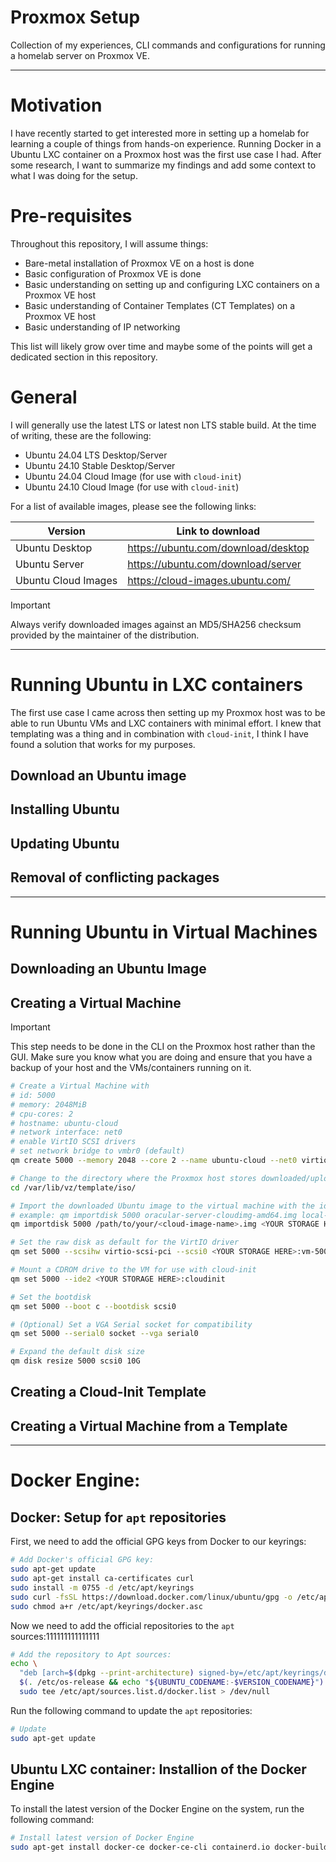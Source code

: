 # Proxmox Setup
Collection of my experiences, CLI commands and configurations for running a homelab server on Proxmox VE.

---

# Motivation
I have recently started to get interested more in setting up a homelab for learning a couple of things from hands-on experience. Running Docker in a Ubuntu LXC container on a Proxmox host was the first use case I had. After some research, I want to summarize my findings and add some context to what I was doing for the setup.


# Pre-requisites
Throughout this repository, I will assume things:
- Bare-metal installation of Proxmox VE on a host is done
- Basic configuration of Proxmox VE is done
- Basic understanding on setting up and configuring LXC containers on a Proxmox VE host
- Basic understanding of Container Templates (CT Templates) on a Proxmox VE host
- Basic understanding of IP networking

This list will likely grow over time and maybe some of the points will get a dedicated section in this repository.


# General
I will generally use the latest LTS or latest non LTS stable build. At the time of writing, these are the following:
- Ubuntu 24.04 LTS Desktop/Server
- Ubuntu 24.10 Stable Desktop/Server
- Ubuntu 24.04 Cloud Image (for use with `cloud-init`)
- Ubuntu 24.10 Cloud Image (for use with `cloud-init`)

For a list of available images, please see the following links:

| Version | Link to download |
| --- | --- |
| Ubuntu Desktop | https://ubuntu.com/download/desktop |
| Ubuntu Server | https://ubuntu.com/download/server |
| Ubuntu Cloud Images | https://cloud-images.ubuntu.com/ |

> [!IMPORTANT]  
> Always verify downloaded images against an MD5/SHA256 checksum provided by the maintainer of the distribution.

---

# Running Ubuntu in LXC containers
The first use case I came across then setting up my Proxmox host was to be able to run Ubuntu VMs and LXC containers with minimal effort. I knew that templating was a thing and in combination with `cloud-init`, I think I have found a solution that works for my purposes.

## Download an Ubuntu image
<tbd>

## Installing Ubuntu
<tbd>

## Updating Ubuntu
<tbd>

## Removal of conflicting packages
<tbd>

---

# Running Ubuntu in Virtual Machines
## Downloading an Ubuntu Image


## Creating a Virtual Machine
> [!IMPORTANT]
> This step needs to be done in the CLI on the Proxmox host rather than the GUI. Make sure you know what you are doing and ensure that you have a backup of your host and the VMs/containers running on it.

```bash
# Create a Virtual Machine with
# id: 5000
# memory: 2048MiB
# cpu-cores: 2
# hostname: ubuntu-cloud
# network interface: net0
# enable VirtIO SCSI drivers
# set network bridge to vmbr0 (default)
qm create 5000 --memory 2048 --core 2 --name ubuntu-cloud --net0 virtio,bridge=vmbr0

# Change to the directory where the Proxmox host stores downloaded/uploaded image files
cd /var/lib/vz/template/iso/

# Import the downloaded Ubuntu image to the virtual machine with the id = 5000
# example: qm importdisk 5000 oracular-server-cloudimg-amd64.img local-lvm
qm importdisk 5000 /path/to/your/<cloud-image-name>.img <YOUR STORAGE HERE>

# Set the raw disk as default for the VirtIO driver
qm set 5000 --scsihw virtio-scsi-pci --scsi0 <YOUR STORAGE HERE>:vm-5000-disk-0

# Mount a CDROM drive to the VM for use with cloud-init
qm set 5000 --ide2 <YOUR STORAGE HERE>:cloudinit

# Set the bootdisk
qm set 5000 --boot c --bootdisk scsi0

# (Optional) Set a VGA Serial socket for compatibility
qm set 5000 --serial0 socket --vga serial0

# Expand the default disk size
qm disk resize 5000 scsi0 10G
```

## Creating a Cloud-Init Template
<tbd>


## Creating a Virtual Machine from a Template
<tbd>
  
---

# Docker Engine: 
## Docker: Setup for `apt` repositories
First, we need to add the official GPG keys from Docker to our keyrings:
```bash
# Add Docker's official GPG key:
sudo apt-get update
sudo apt-get install ca-certificates curl
sudo install -m 0755 -d /etc/apt/keyrings
sudo curl -fsSL https://download.docker.com/linux/ubuntu/gpg -o /etc/apt/keyrings/docker.asc
sudo chmod a+r /etc/apt/keyrings/docker.asc
```

Now we need to add the official repositories to the `apt` sources:111111111111111
```bash
# Add the repository to Apt sources:
echo \
  "deb [arch=$(dpkg --print-architecture) signed-by=/etc/apt/keyrings/docker.asc] https://download.docker.com/linux/ubuntu \
  $(. /etc/os-release && echo "${UBUNTU_CODENAME:-$VERSION_CODENAME}") stable" | \
  sudo tee /etc/apt/sources.list.d/docker.list > /dev/null
```

Run the following command to update the `apt` repositories:
```bash
# Update
sudo apt-get update
```

## Ubuntu LXC container: Installion of the Docker Engine
To install the latest version of the Docker Engine on the system, run the following command:

```bash
# Install latest version of Docker Engine 
sudo apt-get install docker-ce docker-ce-cli containerd.io docker-buildx-plugin docker-compose-plugin
```
